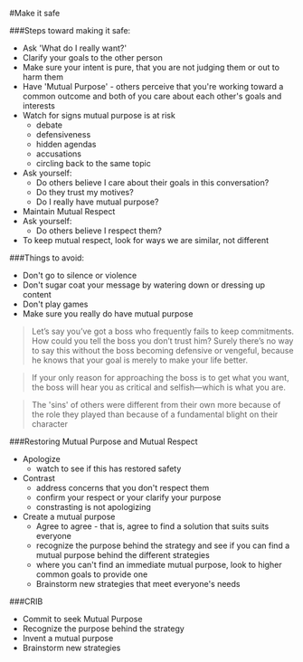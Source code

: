 #Make it safe

###Steps toward making it safe:
 - Ask 'What do I really want?'
 - Clarify your goals to the other person
 - Make sure your intent is pure, that you are not
   judging them or out to harm them
 - Have 'Mutual Purpose' - others perceive that you're
   working toward a common outcome and both of you care
   about each other's goals and interests
 - Watch for signs mutual purpose is at risk
   - debate
   - defensiveness
   - hidden agendas
   - accusations
   - circling back to the same topic
 - Ask yourself:
   - Do others believe I care about their goals in this conversation?
   - Do they trust my motives?
   - Do I really have mutual purpose? 
 - Maintain Mutual Respect
 - Ask yourself:
   - Do others believe I respect them?
 - To keep mutual respect, look for ways we are similar, not different


###Things to avoid:
 - Don't go to silence or violence
 - Don't sugar coat your message by watering down
   or dressing up content
 - Don't play games
 - Make sure you really do have mutual purpose

> Let’s say you’ve got a boss who frequently fails to keep commitments.
> How could you tell the boss you don’t trust him? Surely there’s no way
> to say this without the boss becoming defensive or vengeful, because
> he knows that your goal is merely to make your life better.

> If your only reason for approaching the boss is to get what you want,
> the boss will hear you as critical and selfish—which is what you are.

> The 'sins' of others were different from their own
> more because of the role they played than because of a 
> fundamental blight on their character

###Restoring Mutual Purpose and Mutual Respect
 - Apologize
   - watch to see if this has restored safety
 - Contrast
   - address concerns that you don't respect them
   - confirm your respect or your clarify your purpose
   - constrasting is not apologizing
 - Create a mutual purpose
   - Agree to agree - that is, agree to find a solution that suits
     suits everyone
   - recognize the purpose behind the strategy and see if you can
     find a mutual purpose behind the different strategies
   - where you can't find an immediate mutual purpose, look
     to higher common goals to provide one
   - Brainstorm new strategies that meet everyone's needs

###CRIB
 - Commit to seek Mutual Purpose
 - Recognize the purpose behind the strategy
 - Invent a mutual purpose
 - Brainstorm new strategies
